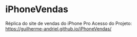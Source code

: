 # iPhoneVendas
Réplica do site de vendas do iPhone Pro
Acesso do Projeto: https://guilherme-andriel.github.io/iPhoneVendas/
